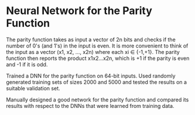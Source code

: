 # Neural Network for the Parity Function


The parity function takes as input a vector of 2n bits and checks if the number of 0's (and 1's) in the input is even. It is more convenient to think of the input as a vector (x1, x2, …, x2n) where each xi ∈ {-1,+1}. The parity function then reports the product x1x2…x2n, which is +1 if the parity is even and -1 if it is odd.

Trained a DNN for the parity function on 64-bit inputs. Used randomly generated training sets of sizes 2000 and 5000 and tested the results on a suitable validation set.

Manually designed a good network for the parity function and compared its results with respect to the DNNs that were learned from training data.

